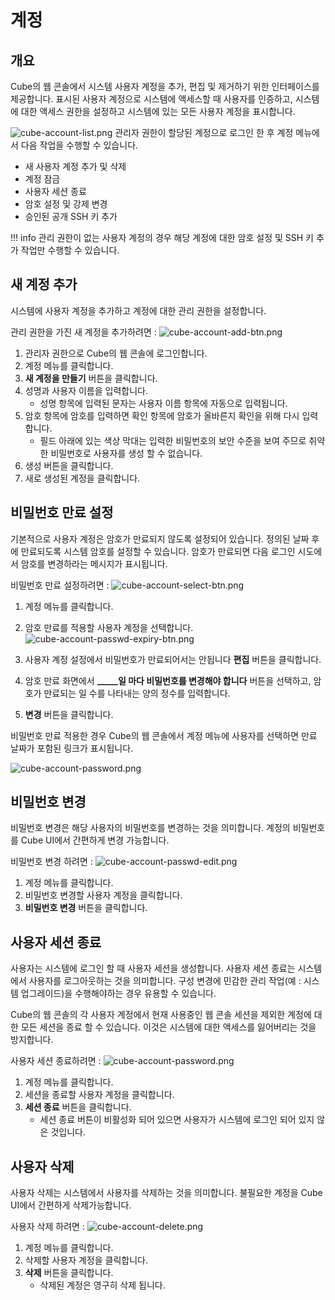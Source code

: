 # 계정

## 개요
Cube의 웹 콘솔에서 시스템 사용자 계정을 추가, 편집 및 제거하기 위한 인터페이스를 제공합니다. 표시된 사용자 계정으로 시스템에 액세스할 때 사용자를 인증하고, 시스템에 대한 액세스 권한을 설정하고 시스템에 있는 모든 사용자 계정을 표시합니다. 

![cube-account-list.png](../../assets/images/admin-guide/cube/account/cube-account-list.png)
관리자 권한이 할당된 계정으로 로그인 한 후 계정 메뉴에서 다음 작업을 수행할 수 있습니다.

- 새 사용자 계정 추가 및 삭제
- 계정 잠금
- 사용자 세션 종료
- 암호 설정 및 강제 변경
- 승인된 공개 SSH 키 추가

!!! info 
    관리 권한이 없는 사용자 계정의 경우 해당 계정에 대한 암호 설정 및 SSH 키 추가 작업만 수행할 수 있습니다.

## 새 계정 추가
시스템에 사용자 계정을 추가하고 계정에 대한 관리 권한을 설정합니다.

관리 권한을 가진 새 계정을 추가하려면 : 
![cube-account-add-btn.png](../../assets/images/admin-guide/cube/account/cube-account-add-btn.png)

1. 관리자 권한으로 Cube의 웹 콘솔에 로그인합니다.
2. 계정 메뉴를 클릭합니다.
3. **새 계정을 만들기** 버튼을 클릭합니다.
4. 성명과 사용자 이름을 입력합니다.
    - 성명 항목에 입력된 문자는 사용자 이름 항목에 자동으로 입력됩니다. 
5. 암호 항목에 암호를 입력하면 확인 항목에 암호가 올바른지 확인을 위해 다시 입력합니다.
    - 필드 아래에 있는 색상 막대는 입력한 비밀번호의 보안 수준을 보여 주므로 취약한 비밀번호로 사용자를 생성 할 수 없습니다.
6. 생성 버튼을 클릭합니다.
7. 새로 생성된 계정을 클릭합니다.

## 비밀번호 만료 설정
기본적으로 사용자 계정은 암호가 만료되지 않도록 설정되어 있습니다. 정의된 날짜 후에 만료되도록 시스템 암호를 설정할 수 있습니다. 암호가 만료되면 다음 로그인 시도에서 암호를 변경하라는 메시지가 표시됩니다.

비밀번호 만료 설정하려면 : 
![cube-account-select-btn.png](../../assets/images/admin-guide/cube/account/cube-account-select-btn.png)

1. 계정 메뉴를 클릭합니다.
2. 암호 만료를 적용할 사용자 계정을 선택합니다.
![cube-account-passwd-expiry-btn.png](../../assets/images/admin-guide/cube/account/cube-account-passwd-expiry-btn.png)

3. 사용자 계정 설정에서 비밀번호가 만료되어서는 안됩니다 **편집** 버튼을 클릭합니다.
4. 암호 만료 화면에서 **_____일 마다 비밀번호를 변경해야 합니다** 버튼을 선택하고, 암호가 만료되는 일 수를 나타내는 양의 정수를 입력합니다.
5. **변경** 버튼을 클릭합니다.

비밀번호 만료 적용한 경우 Cube의 웹 콘솔에서 계정 메뉴에 사용자를 선택하면 만료 날짜가 포함된 링크가 표시됩니다.

![cube-account-password.png](../../assets/images/admin-guide/cube/account/cube-account-password.png)

## 비밀번호 변경
비밀번호 변경은 해당 사용자의 비밀번호를 변경하는 것을 의미합니다. 계정의 비밀번호를 Cube UI에서 간편하게 변경 가능합니다.

비밀번호 변경 하려면 : 
![cube-account-passwd-edit.png](../../assets/images/admin-guide/cube/account/cube-account-passwd-edit.png)

1. 계정 메뉴를 클릭합니다.
2. 비밀번호 변경할 사용자 계정을 클릭합니다.
3. **비밀번호 변경** 버튼을 클릭합니다.

## 사용자 세션 종료
사용자는 시스템에 로그인 할 때 사용자 세션을 생성합니다. 사용자 세션 종료는 시스템에서 사용자를 로그아웃하는 것을 의미합니다. 구성 변경에 민감한 관리 작업(예 : 시스템 업그레이드)을 수행해야하는 경우 유용할 수 있습니다.

Cube의 웹 콘솔의 각 사용자 계정에서 현재 사용중인 웹 콘솔 세션을 제외한 계정에 대한 모든 세션을 종료 할 수 있습니다. 이것은 시스템에 대한 액세스를 잃어버리는 것을 방지합니다.

사용자 세션 종료하려면 : 
![cube-account-password.png](../../assets/images/admin-guide/cube/account/cube-account-session-expiry.png)

1. 계정 메뉴를 클릭합니다.
2. 세션을 종료할 사용자 계정을 클릭합니다.
3. **세션 종료** 버튼을 클릭합니다.
    - 세션 종료 버튼이 비활성화 되어 있으면 사용자가 시스템에 로그인 되어 있지 않은 것입니다.

## 사용자 삭제
사용자 삭제는 시스템에서 사용자를 삭제하는 것을 의미합니다. 불필요한 계정을 Cube UI에서 간편하게 삭제가능합니다.

사용자 삭제 하려면 : 
![cube-account-delete.png](../../assets/images/admin-guide/cube/account/cube-account-delete.png)

1. 계정 메뉴를 클릭합니다.
2. 삭제할 사용자 계정을 클릭합니다.
3. **삭제** 버튼을 클릭합니다.
    - 삭제된 계정은 영구히 삭제 됩니다.


